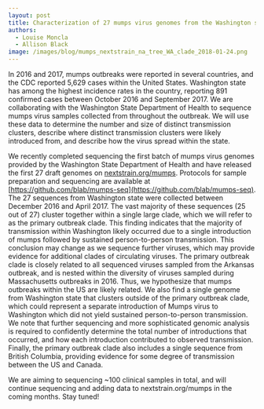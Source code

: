 ```yaml
---
layout: post
title: Characterization of 27 mumps virus genomes from the Washington state outbreak
authors:
  - Louise Moncla
  - Allison Black
image: /images/blog/mumps_nextstrain_na_tree_WA_clade_2018-01-24.png
---
```


In 2016 and 2017, mumps outbreaks were reported in several countries, and the CDC reported 5,629 cases within the United States. Washington state has among the highest incidence rates in the country, reporting 891 confirmed cases between October 2016 and September 2017. We are collaborating with the Washington State Department of Health to sequence mumps virus samples collected from throughout the outbreak. We will use these data to determine the number and size of distinct transmission clusters, describe where distinct transmission clusters were likely introduced from, and describe how the virus spread within the state.  

We recently completed sequencing the first batch of mumps virus genomes provided by the Washington State Department of Health and have released the first 27 draft genomes on [nextstrain.org/mumps](http://www.nextstrain.org/mumps/global). Protocols for sample preparation and sequencing are available at [https://github.com/blab/mumps-seq](https://github.com/blab/mumps-seq). The 27 sequences from Washington state were collected between December 2016 and April 2017. The vast majority of these sequences (25 out of 27) cluster together within a single large clade, which we will refer to as the primary outbreak clade. This finding indicates that the majority of transmission within Washington likely occurred due to a single introduction of mumps followed by sustained person-to-person transmission. This conclusion may change as we sequence further viruses, which may provide evidence for additional clades of circulating viruses. The primary outbreak clade is closely related to all sequenced viruses sampled from the Arkansas outbreak, and is nested within the diversity of viruses sampled during Massachusetts outbreaks in 2016. Thus, we hypothesize that mumps outbreaks within the US are likely related. We also find a single genome from Washington state that clusters outside of the primary outbreak clade, which could represent a separate introduction of Mumps virus to Washington which did not yield sustained person-to-person transmission. We note that further sequencing and more sophisticated genomic analysis is required to confidently determine the total number of introductions that occurred, and how each introduction contributed to observed transmission. Finally, the primary outbreak clade also includes a single sequence from British Columbia, providing evidence for some degree of transmission between the US and Canada.

We are aiming to sequencing ~100 clinical samples in total, and will continue sequencing and adding data to nextstrain.org/mumps in the coming months. Stay tuned!
